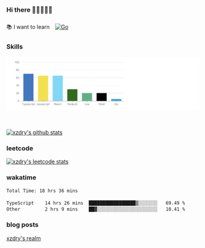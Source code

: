 ### Hi there 👋👋👋👋👋

 :books: I want to learn <a href="https://go.dev/" target="_blank"><img style="margin: 10px" src="https://profilinator.rishav.dev/skills-assets/go-original.svg" alt="Go" height="50" /></a>  

### Skills
![](img/2022-09-05-22-04-20.png)

<br />

[![xzdry's github stats](https://github-readme-stats.vercel.app/api?username=xzdry&count_private=true&show_icons=true&theme=vue)](https://github.com/xzdry)

### leetcode
[![xzdry's leetcode stats](https://leetcard.jacoblin.cool/xzdry-2?theme=light&font=Anek%20Kannada&site=cn)](https://leetcode.cn/u/xzdry-2/)

### wakatime
<!--START_SECTION:waka-->

```text
Total Time: 18 hrs 36 mins

TypeScript    14 hrs 26 mins  █████████████████▒░░░░░░░   69.49 %
Other         2 hrs 9 mins    ██▓░░░░░░░░░░░░░░░░░░░░░░   10.41 %
```

<!--END_SECTION:waka-->

### blog posts
[xzdry's realm](https://www.justdry.net/)
